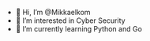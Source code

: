 - 👋 Hi, I’m @Mikkaelkom
- 👀 I’m interested in Cyber Security
- 🌱 I’m currently learning Python and Go

<!---
Mikkaelkom/Mikkaelkom is a ✨ special ✨ repository because its `README.md` (this file) appears on your GitHub profile.
You can click the Preview link to take a look at your changes.
--->
